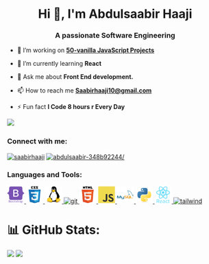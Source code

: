 <h1 align="center">Hi 👋, I'm Abdulsaabir Haaji</h1>
<h3 align="center">A passionate Software Engineering</h3>



- 🔭 I’m working on **[50-vanilla JavaScript Projects](https://github.com/Eng-Abdulsaabir-Haaji/100-Vanilla-JavaScript-projects)**

- 🌱 I’m currently learning  **React**

- 💬 Ask me about **Front End development.**

- 📫 How to reach me **Saabirhaaji10@gmail.com**

- ⚡ Fun fact **I Code 8 hours r Every Day**


![](https://github-readme-stats.vercel.app/api/top-langs/?username=abdulsaabir&theme=radical&hide_border=false&include_all_commits=false&count_private=false&layout=compact)


<h3 align="left">Connect with me:</h3>
<p align="left">
<a href="https://twitter.com/saabirhaaji" target="blank"><img align="center" src="https://raw.githubusercontent.com/rahuldkjain/github-profile-readme-generator/master/src/images/icons/Social/twitter.svg" alt="saabirhaaji" height="30" width="40" /></a>
<a href="https://linkedin.com/in/abdulsaabir-haaji-348b92244/" target="blank"><img align="center" src="https://raw.githubusercontent.com/rahuldkjain/github-profile-readme-generator/master/src/images/icons/Social/linked-in-alt.svg" alt="abdulsaabir-348b92244/" height="30" width="40" /></a>
</p>



<h3 align="left">Languages and Tools:</h3>
<p align="left"> <a href="https://getbootstrap.com" target="_blank" rel="noreferrer"> <img src="https://raw.githubusercontent.com/devicons/devicon/master/icons/bootstrap/bootstrap-plain-wordmark.svg" alt="bootstrap" width="40" height="40"/> </a> <a href="https://www.w3schools.com/css/" target="_blank" rel="noreferrer"> <img src="https://raw.githubusercontent.com/devicons/devicon/master/icons/css3/css3-original-wordmark.svg" alt="css3" width="40" height="40"/> </a> <a href="https://www.linux.org/" target="_blank" rel="noreferrer"> <img src="https://raw.githubusercontent.com/devicons/devicon/master/icons/linux/linux-original.svg" alt="linux" width="40" height="40"/> </a><a href="https://git-scm.com/" target="_blank" rel="noreferrer"> <img src="https://www.vectorlogo.zone/logos/git-scm/git-scm-icon.svg" alt="git" width="40" height="40"/> </a> <a href="https://www.w3.org/html/" target="_blank" rel="noreferrer"> <img src="https://raw.githubusercontent.com/devicons/devicon/master/icons/html5/html5-original-wordmark.svg" alt="html5" width="40" height="40"/> </a> <a href="https://developer.mozilla.org/en-US/docs/Web/JavaScript" target="_blank" rel="noreferrer"> <img src="https://raw.githubusercontent.com/devicons/devicon/master/icons/javascript/javascript-original.svg" alt="javascript" width="40" height="40"/> </a> <a href="https://www.mysql.com/" target="_blank" rel="noreferrer"> <img src="https://raw.githubusercontent.com/devicons/devicon/master/icons/mysql/mysql-original-wordmark.svg" alt="mysql" width="40" height="40"/> </a> <a href="https://www.python.org" target="_blank" rel="noreferrer"> <img src="https://raw.githubusercontent.com/devicons/devicon/master/icons/python/python-original.svg" alt="python" width="40" height="40"/> </a> <a href="https://reactjs.org/" target="_blank" rel="noreferrer"> <img src="https://raw.githubusercontent.com/devicons/devicon/master/icons/react/react-original-wordmark.svg" alt="react" width="40" height="40"/> </a> <a href="https://tailwindcss.com/" target="_blank" rel="noreferrer"> <img src="https://www.vectorlogo.zone/logos/tailwindcss/tailwindcss-icon.svg" alt="tailwind" width="40" height="40"/> </a> </p>


# 📊 GitHub Stats:
![](https://github-readme-stats.vercel.app/api?username=abdulsaabir&theme=radical&hide_border=false&include_all_commits=false&count_private=false)
![](https://github-readme-streak-stats.herokuapp.com/?user=abdulsaabir&theme=radical&hide_border=false)<br/>






